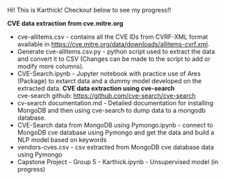 Hi! This is Karthick! Checkout below to see my progress!!

**CVE data extraction from cve.mitre.org**
* cve-allitems.csv - contains all the CVE IDs from CVRF-XML format available in https://cve.mitre.org/data/downloads/allitems-cvrf.xml.
* Generate cve-allitems.csv.py - python script used to extract the data and convert it to CSV (Changes can be made to the script to add or modify more columns).
* CVE-Search.ipynb - Jupyter notebook with practice use of Ares (Package) to extarct data and a dummy model developed on the extracted data.
**CVE data extraction using cve-search** <br>
cve-search github: https://github.com/cve-search/cve-search <br>
* cv-search documentation.md - Detailed documentation for installing MongoDB and then using cve-search to dump data to a mongodb database.
* CVE-Search data from MongoDB using Pymongo.ipynb - connect to MongoDB cve database using Pymongo and get the data and build a NLP model based on keywords
* vendors-cves.csv - csv extracted from MongoDB cve database data using Pymongo
* Capstone Project - Group 5 - Karthick.ipynb - Unsupervised model (in progress)



